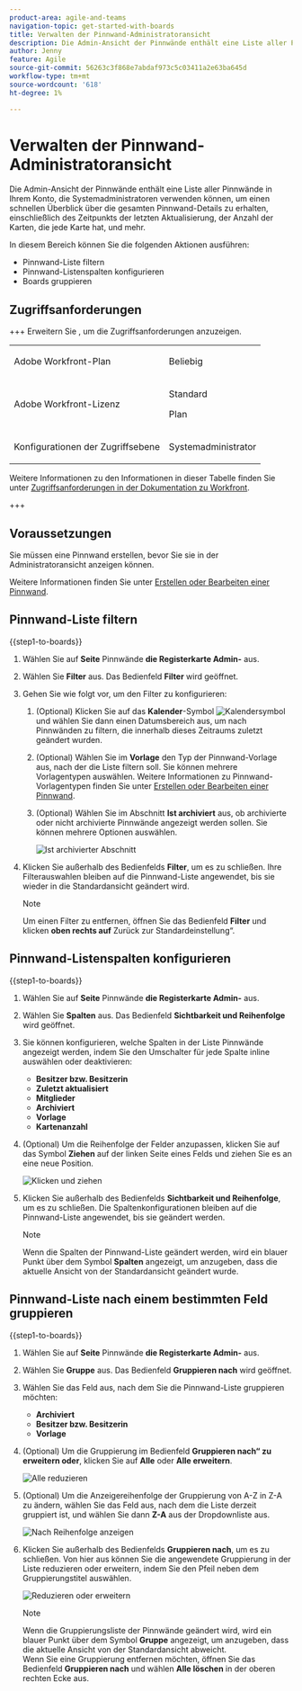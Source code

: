 ```yaml
---
product-area: agile-and-teams
navigation-topic: get-started-with-boards
title: Verwalten der Pinnwand-Administratoransicht
description: Die Admin-Ansicht der Pinnwände enthält eine Liste aller Pinnwände in Ihrem Konto, die Systemadministratoren verwenden können, um einen schnellen Überblick über die gesamten Pinnwand-Details zu erhalten.
author: Jenny
feature: Agile
source-git-commit: 56263c3f868e7abdaf973c5c03411a2e63ba645d
workflow-type: tm+mt
source-wordcount: '618'
ht-degree: 1%

---
```


# Verwalten der Pinnwand-Administratoransicht

Die Admin-Ansicht der Pinnwände enthält eine Liste aller Pinnwände in Ihrem Konto, die Systemadministratoren verwenden können, um einen schnellen Überblick über die gesamten Pinnwand-Details zu erhalten, einschließlich des Zeitpunkts der letzten Aktualisierung, der Anzahl der Karten, die jede Karte hat, und mehr.

In diesem Bereich können Sie die folgenden Aktionen ausführen:

* Pinnwand-Liste filtern
* Pinnwand-Listenspalten konfigurieren
* Boards gruppieren

## Zugriffsanforderungen

+++ Erweitern Sie , um die Zugriffsanforderungen anzuzeigen.

<table style="table-layout:auto"> 
 <col> 
 </col> 
 <col> 
 </col> 
 <tbody> 
  <tr> 
   <td role="rowheader">Adobe Workfront-Plan</td> 
   <td> <p>Beliebig</p> </td> 
  </tr> 
  <tr> 
   <td role="rowheader">Adobe Workfront-Lizenz</td> 
   <td> <p>Standard</p>
        <p> Plan </p></td> 
  </tr> 
    <tr> 
   <td role="rowheader">Konfigurationen der Zugriffsebene</td> 
   <td> <p>Systemadministrator </p>
        </td> 
  </tr> 
 </tbody> 
</table>

Weitere Informationen zu den Informationen in dieser Tabelle finden Sie unter [Zugriffsanforderungen in der Dokumentation zu Workfront](/help/quicksilver/administration-and-setup/add-users/access-levels-and-object-permissions/access-level-requirements-in-documentation.md).

+++

## Voraussetzungen

Sie müssen eine Pinnwand erstellen, bevor Sie sie in der Administratoransicht anzeigen können.

Weitere Informationen finden Sie unter [Erstellen oder Bearbeiten einer Pinnwand](/help/quicksilver/agile/get-started-with-boards/create-edit-board.md).

## Pinnwand-Liste filtern

{{step1-to-boards}}

1. Wählen Sie auf **Seite** Pinnwände **die Registerkarte Admin-** aus.

1. Wählen Sie **Filter** aus. Das Bedienfeld **Filter** wird geöffnet.

1. Gehen Sie wie folgt vor, um den Filter zu konfigurieren:

   1. (Optional) Klicken Sie auf das **Kalender**-Symbol ![Kalendersymbol](assets/calendar-icon.png) und wählen Sie dann einen Datumsbereich aus, um nach Pinnwänden zu filtern, die innerhalb dieses Zeitraums zuletzt geändert wurden.

   1. (Optional) Wählen Sie im **Vorlage** den Typ der Pinnwand-Vorlage aus, nach der die Liste filtern soll. Sie können mehrere Vorlagentypen auswählen.
Weitere Informationen zu Pinnwand-Vorlagentypen finden Sie unter [Erstellen oder Bearbeiten einer Pinnwand](/help/quicksilver/agile/get-started-with-boards/create-edit-board.md).

   1. (Optional) Wählen Sie im Abschnitt **Ist archiviert** aus, ob archivierte oder nicht archivierte Pinnwände angezeigt werden sollen. Sie können mehrere Optionen auswählen.

      ![Ist archivierter Abschnitt](assets/is-archived-section.png)

1. Klicken Sie außerhalb des Bedienfelds **Filter**, um es zu schließen. Ihre Filterauswahlen bleiben auf die Pinnwand-Liste angewendet, bis sie wieder in die Standardansicht geändert wird.

   >[!NOTE]
   >
   >Um einen Filter zu entfernen, öffnen Sie das Bedienfeld **Filter** und klicken **oben rechts auf** Zurück zur Standardeinstellung“.

## Pinnwand-Listenspalten konfigurieren

{{step1-to-boards}}

1. Wählen Sie auf **Seite** Pinnwände **die Registerkarte Admin-** aus.

1. Wählen Sie **Spalten** aus. Das Bedienfeld **Sichtbarkeit und Reihenfolge** wird geöffnet.

1. Sie können konfigurieren, welche Spalten in der Liste Pinnwände angezeigt werden, indem Sie den Umschalter für jede Spalte inline auswählen oder deaktivieren:

   * **Besitzer bzw. Besitzerin**
   * **Zuletzt aktualisiert**
   * **Mitglieder**
   * **Archiviert**
   * **Vorlage**
   * **Kartenanzahl**

1. (Optional) Um die Reihenfolge der Felder anzupassen, klicken Sie auf das Symbol **Ziehen** auf der linken Seite eines Felds und ziehen Sie es an eine neue Position.

   ![Klicken und ziehen](assets/click-and-drag.png)

1. Klicken Sie außerhalb des Bedienfelds **Sichtbarkeit und Reihenfolge**, um es zu schließen. Die Spaltenkonfigurationen bleiben auf die Pinnwand-Liste angewendet, bis sie geändert werden.

   >[!NOTE]
   >
   > Wenn die Spalten der Pinnwand-Liste geändert werden, wird ein blauer Punkt über dem Symbol **Spalten** angezeigt, um anzugeben, dass die aktuelle Ansicht von der Standardansicht geändert wurde.

## Pinnwand-Liste nach einem bestimmten Feld gruppieren

{{step1-to-boards}}

1. Wählen Sie auf **Seite** Pinnwände **die Registerkarte Admin-** aus.

1. Wählen Sie **Gruppe** aus. Das Bedienfeld **Gruppieren nach** wird geöffnet.

1. Wählen Sie das Feld aus, nach dem Sie die Pinnwand-Liste gruppieren möchten:

   * **Archiviert**
   * **Besitzer bzw. Besitzerin**
   * **Vorlage**

1. (Optional) Um die Gruppierung im Bedienfeld **Gruppieren nach“ zu erweitern oder**, klicken Sie auf **Alle** oder **Alle erweitern**.

   ![Alle reduzieren](assets/collapse-all.png)

1. (Optional) Um die Anzeigereihenfolge der Gruppierung von A-Z in Z-A zu ändern, wählen Sie das Feld aus, nach dem die Liste derzeit gruppiert ist, und wählen Sie dann **Z-A** aus der Dropdownliste aus.

   ![Nach Reihenfolge anzeigen](assets/display-by-order.png)

1. Klicken Sie außerhalb des Bedienfelds **Gruppieren nach**, um es zu schließen. Von hier aus können Sie die angewendete Gruppierung in der Liste reduzieren oder erweitern, indem Sie den Pfeil neben dem Gruppierungstitel auswählen.

   ![Reduzieren oder erweitern](assets/collapse-or-expand.png)

   >[!NOTE]
   >   
   >Wenn die Gruppierungsliste der Pinnwände geändert wird, wird ein blauer Punkt über dem Symbol **Gruppe** angezeigt, um anzugeben, dass die aktuelle Ansicht von der Standardansicht abweicht. <br>
   >Wenn Sie eine Gruppierung entfernen möchten, öffnen Sie das Bedienfeld **Gruppieren nach** und wählen **Alle löschen** in der oberen rechten Ecke aus.
